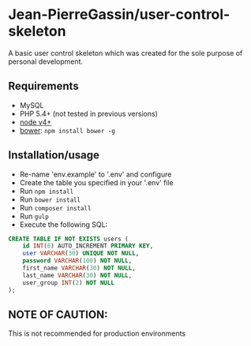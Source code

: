 # Jean-PierreGassin/user-control-skeleton

A basic user control skeleton which was created for the sole purpose of personal development.

## Requirements

* MySQL
* PHP 5.4+ (not tested in previous versions)
* [node v4+](http://node.js.org)
* [bower](http://bower.io): `npm install bower -g`

## Installation/usage

* Re-name 'env.example' to '.env' and configure
* Create the table you specified in your '.env' file
* Run `npm install`
* Run `bower install`
* Run `composer install`
* Run `gulp`
* Execute the following SQL:

```sql
CREATE TABLE IF NOT EXISTS users (
	id INT(6) AUTO_INCREMENT PRIMARY KEY,
	user VARCHAR(30) UNIQUE NOT NULL,
	password VARCHAR(100) NOT NULL,
	first_name VARCHAR(30) NOT NULL,
	last_name VARCHAR(30) NOT NULL,
	user_group INT(2) NOT NULL
);
```

## NOTE OF CAUTION:
This is not recommended for production environments
